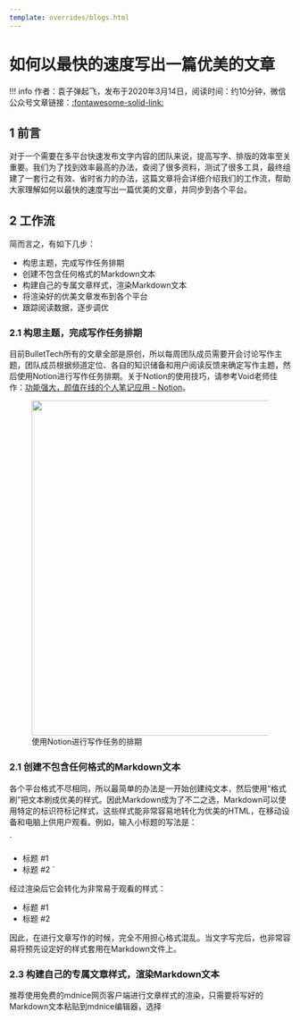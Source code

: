 ```yaml
---
template: overrides/blogs.html
---
```


# 如何以最快的速度写出一篇优美的文章

!!! info
    作者：袁子弹起飞，发布于2020年3月14日，阅读时间：约10分钟，微信公众号文章链接：[:fontawesome-solid-link:]()


## 1 前言

对于一个需要在多平台快速发布文字内容的团队来说，提高写字、排版的效率至关重要。我们为了找到效率最高的办法，查阅了很多资料，测试了很多工具，最终组建了一套行之有效、省时省力的办法，这篇文章将会详细介绍我们的工作流，帮助大家理解如何以最快的速度写出一篇优美的文章，并同步到各个平台。

## 2 工作流

简而言之，有如下几步：

- 构思主题，完成写作任务排期
- 创建不包含任何格式的Markdown文本
- 构建自己的专属文章样式，渲染Markdown文本
- 将渲染好的优美文章发布到各个平台
- 跟踪阅读数据，逐步调优

### 2.1 构思主题，完成写作任务排期

目前BulletTech所有的文章全部是原创，所以每周团队成员需要开会讨论写作主题，团队成员根据频道定位、各自的知识储备和用户阅读反馈来确定写作主题，然后使用Notion进行写作任务排期。关于Notion的使用技巧，请参考Void老师佳作：[功能强大，颜值在线的个人笔记应用 - Notion](https://mp.weixin.qq.com/s?__biz=MzI4Mjk3NzgxOQ==&mid=2247483944&idx=1&sn=fe72700771845764d33fa8e92bff4bef&chksm=eb90f15cdce7784a67240f7202025582734689e09f96049836b5daedd35f76db079ad70ee7bb&token=150554771&lang=zh_CN#rd)。

<figure>
  <img src="https://cdn.jsdelivr.net/gh/BulletTech2021/Pics/2021-7-2/1625209039771-Notion%E6%8E%92%E6%9C%9F.png" width="600" />
  <figcaption>使用Notion进行写作任务的排期</figcaption>
</figure>

### 2.1 创建不包含任何格式的Markdown文本

各个平台格式不尽相同，所以最简单的办法是一开始创建纯文本，然后使用“格式刷”把文本刷成优美的样式。因此Markdown成为了不二之选，Markdown可以使用特定的标识符标记样式，这些样式能非常容易地转化为优美的HTML，在移动设备和电脑上供用户观看。例如，输入小标题的写法是：

`
- 标题 #1
- 标题 #2
`

经过渲染后它会转化为非常易于观看的样式：

- 标题 #1
- 标题 #2

因此，在进行文章写作的时候，完全不用担心格式混乱。当文字写完后，也非常容易将预先设定好的样式套用在Markdown文件上。

### 2.3 构建自己的专属文章样式，渲染Markdown文本

推荐使用免费的mdnice网页客户端进行文章样式的渲染，只需要将写好的Markdown文本粘贴到mdnice编辑器，选择
